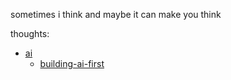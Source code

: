 sometimes i think and maybe it can make you think

thoughts:

- [ai](/ai/)
    - [building-ai-first](/ai/building-ai-first.md)
